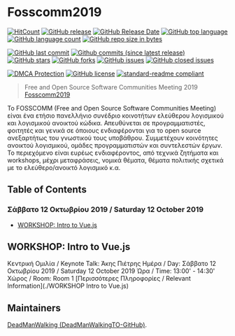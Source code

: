 # Fosscomm2019
[![HitCount](http://hits.dwyl.io/DeadManWalkingTO/Fosscomm2019.svg)](../../)
[![GitHub release](https://img.shields.io/github/release/DeadManWalkingTO/Fosscomm2019/all.svg)](../../releases/latest)
[![GitHub Release Date](https://img.shields.io/github/release-date-pre/DeadManWalkingTO/Fosscomm2019.svg)](../../releases/latest)
[![GitHub top language](https://img.shields.io/github/languages/top/DeadManWalkingTO/Fosscomm2019.svg)](../../)
[![GitHub language count](https://img.shields.io/github/languages/count/DeadManWalkingTO/Fosscomm2019.svg)](../../)
[![GitHub repo size in bytes](https://img.shields.io/github/repo-size/DeadManWalkingTO/Fosscomm2019.svg)](../../)

[![GitHub last commit](https://img.shields.io/github/last-commit/DeadManWalkingTO/Fosscomm2019.svg)](../../)
[![Github commits (since latest release)](https://img.shields.io/github/commits-since/DeadManWalkingTO/Fosscomm2019/latest.svg)](../../)
[![GitHub stars](https://img.shields.io/github/stars/DeadManWalkingTO/Fosscomm2019.svg)](../../stargazers)
[![GitHub forks](https://img.shields.io/github/forks/DeadManWalkingTO/Fosscomm2019.svg)](../../network)
[![GitHub issues](https://img.shields.io/github/issues/DeadManWalkingTO/Fosscomm2019.svg)](../../issues)
[![GitHub closed issues](https://img.shields.io/github/issues-closed/DeadManWalkingTO/Fosscomm2019.svg)](../../issues)

[![DMCA Protection](https://img.shields.io/badge/DMCA-Protected-brightgreen.svg)](https://www.dmca.com/Takedowns.aspx?r=m)
[![GitHub license](https://img.shields.io/github/license/DeadManWalkingTO/Fosscomm2019.svg)](./LICENSE)
[![standard-readme compliant](https://img.shields.io/badge/readme%20style-standard-brightgreen.svg)](./README.md)

>Free and Open Source Software Communities Meeting 2019 [Fosscomm2019](https://2019.fosscomm.gr/)

Το FOSSCOMM (Free and Open Source Software Communities Meeting) είναι ένα ετήσιο πανελλήνιο συνέδριο κοινοτήτων ελεύθερου λογισμικού και λογισμικού ανοικτού κώδικα. Απευθύνεται σε προγραμματιστές, φοιτητές και γενικά σε όποιους ενδιαφέρονται για το open source ανεξαρτήτως του γνωστικού τους υποβάθρου. Συμμετέχουν κοινότητες ανοικτού λογισμικού, ομάδες προγραμματιστών και συντελεστών έργων. Το περιεχόμενο είναι ευρέως ενδιαφέροντος, από τεχνικά ζητήματα και workshops, μέχρι μεταφράσεις, νομικά θέματα, θέματα πολιτικής σχετικά με το ελεύθερο/ανοικτό λογισμικό κ.α.

## Table of Contents
### Σάββατο 12 Οκτωβρίου 2019 / Saturday 12 October 2019
- [WORKSHOP: Intro to Vue.js](#WORKSHOPIntrotoVue.js)


## WORKSHOP: Intro to Vue.js
Κεντρική Ομιλία / Keynote Talk: Άκης Πιέτρης
Ημέρα / Day: Σάββατο 12 Οκτωβρίου 2019 / Saturday 12 October 2019
Ώρα / Time: 13:00' - 14:30'
Χώρος / Room: Room 1
[Περισσότερες Πληροφορίες / Relevant Information](./WORKSHOP Intro to Vue.js)


## Maintainers
[DeadManWalking (DeadManWalkingTO-GitHub)](https://github.com/DeadManWalkingTO).
